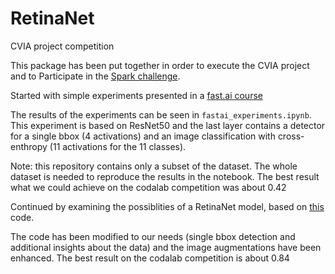 # RetinaNet
CVIA project competition

This package has been put together in order to execute the CVIA project and to Participate in the [Spark challenge](https://gitlab.uni.lu/spark-challenge/2022-utils).

Started with simple experiments presented in a [fast.ai course](https://forums.fast.ai/t/part-2-lesson-9-wiki/14028)

The results of the experiments can be seen in `fastai_experiments.ipynb`.  This experiment is based on ResNet50 and the last layer contains a detector for a single bbox (4 activations) and an image classification with cross-enthropy (11 activations for the 11 classes).

Note: this repository contains only a subset of the dataset.  The whole dataset is needed to reproduce the results in the notebook.  The best result what we could achieve on the codalab competition was about 0.42



Continued by examining the possiblities of a RetinaNet model, based on [this](https://debuggercafe.com/train-pytorch-retinanet-on-custom-dataset/) code.

The code has been modified to our needs (single bbox detection and additional insights about the data) and the image augmentations have been enhanced.  The best result on the codalab competition is about 0.84

